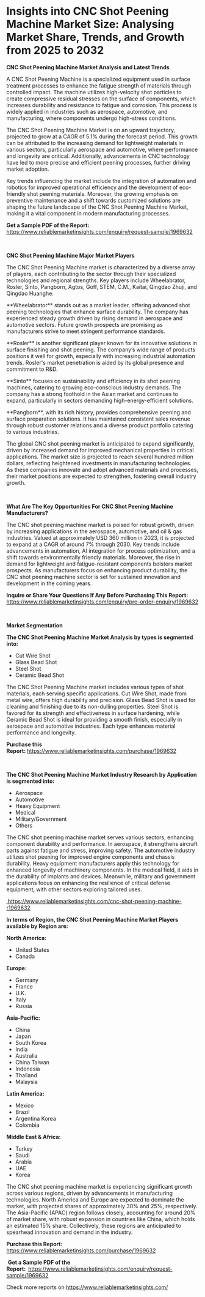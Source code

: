 <p><h1>Insights into CNC Shot Peening Machine Market Size: Analysing Market Share, Trends, and Growth from 2025 to 2032</h1></p><p><strong>CNC Shot Peening Machine Market Analysis and Latest Trends</strong></p>
<p><p>A CNC Shot Peening Machine is a specialized equipment used in surface treatment processes to enhance the fatigue strength of materials through controlled impact. The machine utilizes high-velocity shot particles to create compressive residual stresses on the surface of components, which increases durability and resistance to fatigue and corrosion. This process is widely applied in industries such as aerospace, automotive, and manufacturing, where components undergo high-stress conditions.</p><p>The CNC Shot Peening Machine Market is on an upward trajectory, projected to grow at a CAGR of 5.1% during the forecast period. This growth can be attributed to the increasing demand for lightweight materials in various sectors, particularly aerospace and automotive, where performance and longevity are critical. Additionally, advancements in CNC technology have led to more precise and efficient peening processes, further driving market adoption. </p><p>Key trends influencing the market include the integration of automation and robotics for improved operational efficiency and the development of eco-friendly shot peening materials. Moreover, the growing emphasis on preventive maintenance and a shift towards customized solutions are shaping the future landscape of the CNC Shot Peening Machine Market, making it a vital component in modern manufacturing processes.</p></p>
<p><strong>Get a Sample PDF of the Report:&nbsp;</strong> <a href="https://www.reliablemarketinsights.com/enquiry/request-sample/1969632?utm_campaign=2311&utm_medium=2&utm_source=Github&utm_content=ia&utm_term=20022025&utm_id=cnc-shot-peening-machine">https://www.reliablemarketinsights.com/enquiry/request-sample/1969632</a></p>
<p>&nbsp;</p>
<p><strong>CNC Shot Peening Machine Major Market Players</strong></p>
<p><p>The CNC Shot Peening Machine market is characterized by a diverse array of players, each contributing to the sector through their specialized technologies and regional strengths. Key players include Wheelabrator, Rosler, Sinto, Pangborn, Agtos, Goff, STEM, C.M., Kaitai, Qingdao Zhuji, and Qingdao Huanghe.</p><p>**Wheelabrator** stands out as a market leader, offering advanced shot peening technologies that enhance surface durability. The company has experienced steady growth driven by rising demand in aerospace and automotive sectors. Future growth prospects are promising as manufacturers strive to meet stringent performance standards.</p><p>**Rosler** is another significant player known for its innovative solutions in surface finishing and shot peening. The company’s wide range of products positions it well for growth, especially with increasing industrial automation trends. Rosler's market penetration is aided by its global presence and commitment to R&D.</p><p>**Sinto** focuses on sustainability and efficiency in its shot peening machines, catering to growing eco-conscious industry demands. The company has a strong foothold in the Asian market and continues to expand, particularly in sectors demanding high-energy-efficient solutions.</p><p>**Pangborn**, with its rich history, provides comprehensive peening and surface preparation solutions. It has maintained consistent sales revenue through robust customer relations and a diverse product portfolio catering to various industries.</p><p>The global CNC shot peening market is anticipated to expand significantly, driven by increased demand for improved mechanical properties in critical applications. The market size is projected to reach several hundred million dollars, reflecting heightened investments in manufacturing technologies. As these companies innovate and adopt advanced materials and processes, their market positions are expected to strengthen, fostering overall industry growth.</p></p>
<p>&nbsp;</p>
<p><strong>What Are The Key Opportunities For CNC Shot Peening Machine Manufacturers?</strong></p>
<p><p>The CNC shot peening machine market is poised for robust growth, driven by increasing applications in the aerospace, automotive, and oil & gas industries. Valued at approximately USD 360 million in 2023, it is projected to expand at a CAGR of around 7% through 2030. Key trends include advancements in automation, AI integration for process optimization, and a shift towards environmentally friendly materials. Moreover, the rise in demand for lightweight and fatigue-resistant components bolsters market prospects. As manufacturers focus on enhancing product durability, the CNC shot peening machine sector is set for sustained innovation and development in the coming years.</p></p>
<p><strong>Inquire or Share Your Questions If Any Before Purchasing This Report:</strong> <a href="https://www.reliablemarketinsights.com/enquiry/pre-order-enquiry/1969632?utm_campaign=2311&utm_medium=2&utm_source=Github&utm_content=ia&utm_term=20022025&utm_id=cnc-shot-peening-machine">https://www.reliablemarketinsights.com/enquiry/pre-order-enquiry/1969632</a></p>
<p>&nbsp;</p>
<p><strong>Market Segmentation</strong></p>
<p><strong>The CNC Shot Peening Machine Market Analysis by types is segmented into:</strong></p>
<p><ul><li>Cut Wire Shot</li><li>Glass Bead Shot</li><li>Steel Shot</li><li>Ceramic Bead Shot</li></ul></p>
<p><p>The CNC Shot Peening Machine market includes various types of shot materials, each serving specific applications. Cut Wire Shot, made from metal wire, offers high durability and precision. Glass Bead Shot is used for cleaning and finishing due to its non-dulling properties. Steel Shot is favored for its strength and effectiveness in surface hardening, while Ceramic Bead Shot is ideal for providing a smooth finish, especially in aerospace and automotive industries. Each type enhances material performance and longevity.</p></p>
<p><strong>Purchase this Report:&nbsp;</strong><a href="https://www.reliablemarketinsights.com/purchase/1969632?utm_campaign=2311&utm_medium=2&utm_source=Github&utm_content=ia&utm_term=20022025&utm_id=cnc-shot-peening-machine">https://www.reliablemarketinsights.com/purchase/1969632</a></p>
<p>&nbsp;</p>
<p><strong>The CNC Shot Peening Machine Market Industry Research by Application is segmented into:</strong></p>
<p><ul><li>Aerospace</li><li>Automotive</li><li>Heavy Equipment</li><li>Medical</li><li>Military/Government</li><li>Others</li></ul></p>
<p><p>The CNC shot peening machine market serves various sectors, enhancing component durability and performance. In aerospace, it strengthens aircraft parts against fatigue and stress, improving safety. The automotive industry utilizes shot peening for improved engine components and chassis durability. Heavy equipment manufacturers apply this technology for enhanced longevity of machinery components. In the medical field, it aids in the durability of implants and devices. Meanwhile, military and government applications focus on enhancing the resilience of critical defense equipment, with other sectors exploring tailored uses.</p></p>
<p><a href="https://www.reliablemarketinsights.com/cnc-shot-peening-machine-r1969632?utm_campaign=2311&utm_medium=2&utm_source=Github&utm_content=ia&utm_term=20022025&utm_id=cnc-shot-peening-machine">&nbsp;https://www.reliablemarketinsights.com/cnc-shot-peening-machine-r1969632</a></p>
<p><strong>In terms of Region, the CNC Shot Peening Machine Market Players available by Region are:</strong></p>
<p>
    <p> <strong> North America: </strong>
        <ul>
            <li>United States</li>
            <li>Canada</li>
        </ul>
        </p> 
    <p> <strong> Europe: </strong>
        <ul>
            <li>Germany</li>
            <li>France</li>
            <li>U.K.</li>
            <li>Italy</li>
            <li>Russia</li>
        </ul>
        </p> 
    <p> <strong> Asia-Pacific: </strong>
        <ul>
            <li>China</li>
            <li>Japan</li>
            <li>South Korea</li>
            <li>India</li>
            <li>Australia</li>
            <li>China Taiwan</li>
            <li>Indonesia</li>
            <li>Thailand</li>
            <li>Malaysia</li>
        </ul>
        </p> 
    <p> <strong> Latin America: </strong>
        <ul>
            <li>Mexico</li>
            <li>Brazil</li>
            <li>Argentina Korea</li>
            <li>Colombia</li>
        </ul>
        </p> 
    <p> <strong> Middle East & Africa: </strong>
        <ul>
            <li>Turkey</li>
            <li>Saudi</li>
            <li>Arabia</li>
            <li>UAE</li>
            <li>Korea</li>
        </ul>
    </p>
    </p>
<p><p>The CNC shot peening machine market is experiencing significant growth across various regions, driven by advancements in manufacturing technologies. North America and Europe are expected to dominate the market, with projected shares of approximately 30% and 25%, respectively. The Asia-Pacific (APAC) region follows closely, accounting for around 20% of market share, with robust expansion in countries like China, which holds an estimated 15% share. Collectively, these regions are anticipated to spearhead innovation and demand in the industry.</p></p>
<p><strong>Purchase this Report: </strong><a href="https://www.reliablemarketinsights.com/purchase/1969632?utm_campaign=2311&utm_medium=2&utm_source=Github&utm_content=ia&utm_term=20022025&utm_id=cnc-shot-peening-machine">https://www.reliablemarketinsights.com/purchase/1969632</a></p>
<p>&nbsp;<strong>Get a Sample PDF of the Report:&nbsp;&nbsp;</strong><a href="https://www.reliablemarketinsights.com/enquiry/request-sample/1969632?utm_campaign=2311&utm_medium=2&utm_source=Github&utm_content=ia&utm_term=20022025&utm_id=cnc-shot-peening-machine">https://www.reliablemarketinsights.com/enquiry/request-sample/1969632</a></p>
<p><strong></strong></p>
<p>Check more reports on <a href="https://www.reliablemarketinsights.com/?utm_campaign=2311&utm_medium=2&utm_source=Github&utm_content=ia&utm_term=20022025&utm_id=cnc-shot-peening-machine">https://www.reliablemarketinsights.com/</a></p>